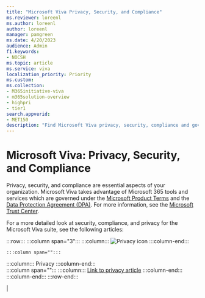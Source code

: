 ```yaml
---
title: "Microsoft Viva Privacy, Security, and Compliance"
ms.reviewer: loreenl
ms.author: loreenl
author: loreenl
manager: pamgreen
ms.date: 4/20/2023
audience: Admin
f1.keywords:
- NOCSH
ms.topic: article
ms.service: viva
localization_priority: Priority
ms.custom:
ms.collection:  
- M365initiative-viva
- m365solution-overview
- highpri
- tier1
search.appverid:
- MET150
description: "Find Microsoft Viva privacy, security, compliance and governance information."
---
```


# Microsoft Viva: Privacy, Security, and Compliance

Privacy, security, and compliance are essential aspects of your organization. Microsoft Viva takes advantage of Microsoft 365 tools and services which are governed under the [Microsoft Product Terms](https://www.microsoft.com/licensing/terms/welcome/welcomepage) and the [Data Protection Agreement (DPA)](https://www.microsoft.com/licensing/docs/view/Microsoft-Products-and-Services-Data-Protection-Addendum-DPA). For more information, see the [Microsoft Trust Center](https://www.microsoft.com/trustcenter).

For a more detailed look at security, compliance, and privacy for the Microsoft Viva suite, see the following articles:

:::row:::
   :::column span="3":::
    :::column:::
        ![Privacy icon](./media/privacy-icon)
    :::column-end:::

    :::column span="":::
:::column:::
     Privacy
:::column-end:::  
:::column span="":::
:::column:::
     [Link to privacy article](https://microsoft.com)
:::column-end:::
   :::column-end:::
:::row-end:::

|
